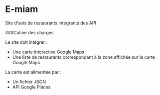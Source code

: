 # E-miam
Site d'avis de restaurants intégrants des API


###Cahier des charges

Le site doit intégrer :
- Une carte interactive Google Maps
- Une liste de restaurants correspondant à la zone affichée sur la carte Google Maps

La carte est alimentée par :
- Un fichier JSON
- API Google Places


